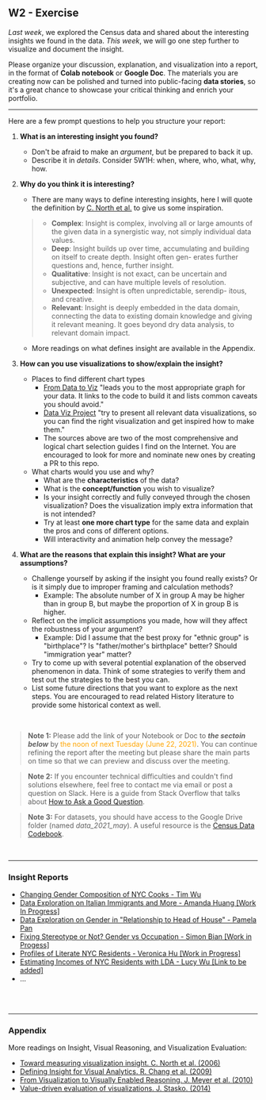 ## W2 - Exercise


*Last week*, we explored the Census data and shared about the interesting insights we found in the data. 
*This week*, we will go one step further to visualize and document the insight. 

Please organize your discussion, explanation, and visualization into a report, in the format of **Colab notebook** or **Google Doc**. The materials you are creating now can be polished and turned into public-facing **data stories**, so it's a great chance to showcase your critical thinking and enrich your portfolio.

****

Here are a few prompt questions to help you structure your report:

1. **What is an interesting insight you found?**
	- Don't be afraid to make an *argument*, but be prepared to back it up.
	- Describe it in *details*. Consider 5W1H: when, where, who, what, why, how.

2. **Why do you think it is interesting?**
	- 	There are many ways to define interesting insights, here I will quote the definition by [C. North et al.](https://ieeexplore.ieee.org/document/1626178) to give us some inspiration.

	>   - **Complex**: Insight is complex, involving all or large amounts of the given data in a synergistic way, not simply individual data values.
	>  	- **Deep**: Insight builds up over time, accumulating and building on itself to create depth. Insight often gen- erates further questions and, hence, further insight.
	>  	- **Qualitative**: Insight is not exact, can be uncertain and subjective, and can have multiple levels of resolution. 
	>  	- **Unexpected**: Insight is often unpredictable, serendip-
itous, and creative.
	>  	- **Relevant**: Insight is deeply embedded in the data
domain, connecting the data to existing domain knowledge and giving it relevant meaning. It goes beyond dry data analysis, to relevant domain impact.

	- More readings on what defines insight are available in the Appendix.

3. **How can you use visualizations to show/explain the insight?**
	- Places to find different chart types
		- [From Data to Viz](https://www.data-to-viz.com) "leads you to the most appropriate graph for your data. It links to the code to build it and lists common caveats you should avoid."
		- [Data Viz Project](https://datavizproject.com) "try to present all relevant data visualizations, so you can find the right visualization and get inspired how to make them."
		- The sources above are two of the most comprehensive and logical chart selection guides I find on the Internet. You are encouraged to look for more and nominate new ones by creating a PR to this repo. 
	- What charts would you use and why? 
		- What are the **characteristics** of the data?
		- What is the **concept/function** you wish to visualize?
		- Is your insight correctly and fully conveyed through the chosen visualization? Does the visualization imply extra information that is not intended?
		- Try at least **one more chart type** for the same data and explain  the pros and cons of different options.
		- Will interactivity and animation help convey the message? 

4. **What are the reasons that explain this insight? What are your assumptions?**
	- Challenge yourself by asking if the insight you found really exists? Or is it simply due to improper framing and calculation methods? 
		- Example: The absolute number of X in group A may be higher than in group B, but maybe the proportion of X in group B is higher.
	- Reflect on the implicit assumptions you made, how will they affect the robustness of your argument? 
		- Example: Did I assume that the best proxy for "ethnic group" is "birthplace"? Is "father/mother's birthplace" better? Should "immigration year" matter?
	- Try to come up with several potential explanation of the observed phenomenon in data. Think of some strategies to verify them and test out the strategies to the best you can.
	- List some future directions that you want to explore as the next steps. You are encouraged to read related History literature to provide some historical context as well.

<br>

> **Note 1:** Please add the link of your Notebook or Doc to ***the sectoin below*** by <span style="color:orange">the noon of next Tuesday (June 22, 2021)</span>. You can continue refining the report after the meeting but please share the main parts on time so that we can preview and discuss over the meeting. 

> **Note 2:** If you encounter technical difficulties and couldn't find solutions elsewhere, feel free to contact me via email or post a question on Slack. Here is a guide from Stack Overflow that talks about [How to Ask a Good Question](https://stackoverflow.com/help/how-to-ask).

> **Note 3:** For datasets, you should have access to the Google Drive folder (named *data\_2021\_may*). A useful resource is the [Census Data Codebook](https://docs.google.com/document/d/1YHucLq-P9GwJL08nWL9o1AerlMhVBtizKa1NOl8GgXE/edit?usp=sharing).

<br>

****

### Insight Reports


- [Changing Gender Composition of NYC Cooks - Tim Wu](https://colab.research.google.com/drive/1bz1Oykkjj_RmZ4qP_3l6glc5rk-TWLnh?usp=sharing)
- [Data Exploration on Italian Immigrants and More - Amanda Huang [Work In Progress]](https://nbviewer.jupyter.org/gist/Oysters1874/520d78e5e95f5b5cc95fb8114fafd3fa)
- [Data Exploration on Gender in "Relationship to Head of House" - Pamela Pan](https://colab.research.google.com/drive/1aGcd9dWKFJY_dc_kETsN88yEE8tr2IMB?usp=sharing)
- [Fixing Stereotype or Not? Gender vs Occupation - Simon Bian [Work in Progess]](https://colab.research.google.com/drive/1vu1bShkzQ0iE3dTOZIyR-q-zSQaO0uaK?usp=sharing)
- [Profiles of Literate NYC Residents - Veronica Hu [Work in Progress]](https://colab.research.google.com/drive/1pLztuWcA60wVHQlNls2RcENBUT3Ztc5m?usp=sharing)
- [Estimating Incomes of NYC Residents with LDA - Lucy Wu [Link to be added]](https://temp.com)
- ...

<br>
<br>

****

### Appendix

More readings on Insight, Visual Reasoning, and Visualization Evaluation: 

- [Toward measuring visualization insight. C. North et al. (2006)](https://www.semanticscholar.org/paper/Toward-measuring-visualization-insight-North/a5c76ac1c75da8e2d7e21cc602857ef3567b1f6c)
- [Defining Insight for Visual Analytics. R. Chang et al. (2009)](https://www.semanticscholar.org/paper/Defining-Insight-for-Visual-Analytics-Chang-Ziemkiewicz/b28ccb88c5fe7d728b0d7e5e426c9cf55ca26667)
- [From Visualization to Visually Enabled Reasoning. J. Meyer et al. (2010)](https://www.semanticscholar.org/paper/From-Visualization-to-Visually-Enabled-Reasoning-Meyer-Thomas/181ef6274ce08772d965d25669739ed3fbd7535e)
- [Value-driven evaluation of visualizations. J. Stasko. (2014)](https://www.semanticscholar.org/paper/Value-driven-evaluation-of-visualizations-Stasko/bf10c7c8f4e8b47e498fc67de3ad7fdf60f2fe20)
